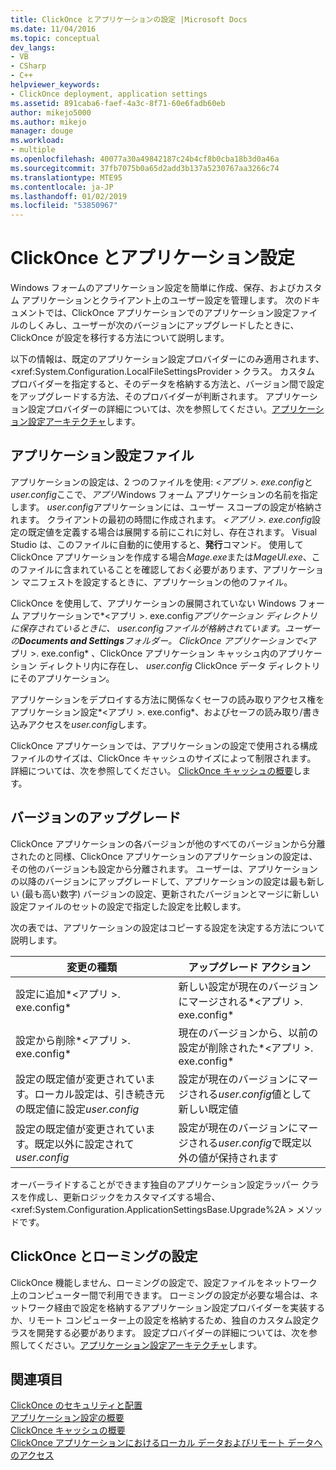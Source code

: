 ```yaml
---
title: ClickOnce とアプリケーションの設定 |Microsoft Docs
ms.date: 11/04/2016
ms.topic: conceptual
dev_langs:
- VB
- CSharp
- C++
helpviewer_keywords:
- ClickOnce deployment, application settings
ms.assetid: 891caba6-faef-4a3c-8f71-60e6fadb60eb
author: mikejo5000
ms.author: mikejo
manager: douge
ms.workload:
- multiple
ms.openlocfilehash: 40077a30a49842187c24b4cf8b0cba18b3d0a46a
ms.sourcegitcommit: 37fb7075b0a65d2add3b137a5230767aa3266c74
ms.translationtype: MTE95
ms.contentlocale: ja-JP
ms.lasthandoff: 01/02/2019
ms.locfileid: "53850967"
---
```

# <a name="clickonce-and-application-settings"></a>ClickOnce とアプリケーション設定
Windows フォームのアプリケーション設定を簡単に作成、保存、およびカスタム アプリケーションとクライアント上のユーザー設定を管理します。 次のドキュメントでは、ClickOnce アプリケーションでのアプリケーション設定ファイルのしくみし、ユーザーが次のバージョンにアップグレードしたときに、ClickOnce が設定を移行する方法について説明します。  
  
 以下の情報は、既定のアプリケーション設定プロバイダーにのみ適用されます、 \<xref:System.Configuration.LocalFileSettingsProvider > クラス。 カスタム プロバイダーを指定すると、そのデータを格納する方法と、バージョン間で設定をアップグレードする方法、そのプロバイダーが判断されます。 アプリケーション設定プロバイダーの詳細については、次を参照してください。[アプリケーション設定アーキテクチャ](/dotnet/framework/winforms/advanced/application-settings-architecture)します。  
  
## <a name="application-settings-files"></a>アプリケーション設定ファイル  
 アプリケーションの設定は、2 つのファイルを使用: *\<アプリ >. exe.config*と*user.config*ここで、*アプリ*Windows フォーム アプリケーションの名前を指定します。 *user.config*アプリケーションには、ユーザー スコープの設定が格納されます。 クライアントの最初の時間に作成されます。 *\<アプリ >. exe.config*設定の既定値を定義する場合は展開する前にこれに対し、存在されます。 Visual Studio は、このファイルに自動的に使用すると、**発行**コマンド。 使用して ClickOnce アプリケーションを作成する場合*Mage.exe*または*MageUI.exe*、このファイルに含まれていることを確認しておく必要があります、アプリケーション マニフェストを設定するときに、アプリケーションの他のファイル。  
  
 ClickOnce を使用して、アプリケーションの展開されていない Windows フォーム アプリケーションで*\<アプリ >. exe.config*アプリケーション ディレクトリに保存されているときに、 *user.config*ファイルが格納されています。ユーザーの**Documents and Settings**フォルダー。 ClickOnce アプリケーションで*\<アプリ >. exe.config* 、ClickOnce アプリケーション キャッシュ内のアプリケーション ディレクトリ内に存在し、 *user.config* ClickOnce データ ディレクトリにそのアプリケーション。  
  
 アプリケーションをデプロイする方法に関係なくセーフの読み取りアクセス権をアプリケーション設定*\<アプリ >. exe.config*、およびセーフの読み取り/書き込みアクセスを*user.config*します。  
  
 ClickOnce アプリケーションでは、アプリケーションの設定で使用される構成ファイルのサイズは、ClickOnce キャッシュのサイズによって制限されます。 詳細については、次を参照してください。 [ClickOnce キャッシュの概要](../deployment/clickonce-cache-overview.md)します。  
  
## <a name="version-upgrades"></a>バージョンのアップグレード  
 ClickOnce アプリケーションの各バージョンが他のすべてのバージョンから分離されたのと同様、ClickOnce アプリケーションのアプリケーションの設定は、その他のバージョンも設定から分離されます。 ユーザーは、アプリケーションの以降のバージョンにアップグレードして、アプリケーションの設定は最も新しい (最も高い数字) バージョンの設定、更新されたバージョンとマージに新しい設定ファイルのセットの設定で指定した設定を比較します。  
  
 次の表では、アプリケーションの設定はコピーする設定を決定する方法について説明します。  
  
|変更の種類|アップグレード アクション|  
|--------------------|--------------------|  
|設定に追加*\<アプリ >. exe.config*|新しい設定が現在のバージョンにマージされる*\<アプリ >. exe.config*|  
|設定から削除*\<アプリ >. exe.config*|現在のバージョンから、以前の設定が削除された*\<アプリ >. exe.config*|  
|設定の既定値が変更されています。ローカル設定は、引き続き元の既定値に設定*user.config*|設定が現在のバージョンにマージされる*user.config*値として新しい既定値|  
|設定の既定値が変更されています。既定以外に設定されて*user.config*|設定が現在のバージョンにマージされる*user.config*で既定以外の値が保持されます|  
  
オーバーライドすることができます独自のアプリケーション設定ラッパー クラスを作成し、更新ロジックをカスタマイズする場合、 \<xref:System.Configuration.ApplicationSettingsBase.Upgrade%2A > メソッドです。  
  
## <a name="clickonce-and-roaming-settings"></a>ClickOnce とローミングの設定  
 ClickOnce 機能しません、ローミングの設定で、設定ファイルをネットワーク上のコンピューター間で利用できます。 ローミングの設定が必要な場合は、ネットワーク経由で設定を格納するアプリケーション設定プロバイダーを実装するか、リモート コンピューター上の設定を格納するため、独自のカスタム設定クラスを開発する必要があります。 設定プロバイダーの詳細については、次を参照してください。[アプリケーション設定アーキテクチャ](/dotnet/framework/winforms/advanced/application-settings-architecture)します。  
  
## <a name="see-also"></a>関連項目  
 [ClickOnce のセキュリティと配置](../deployment/clickonce-security-and-deployment.md)   
 [アプリケーション設定の概要](/dotnet/framework/winforms/advanced/application-settings-overview)   
 [ClickOnce キャッシュの概要](../deployment/clickonce-cache-overview.md)   
 [ClickOnce アプリケーションにおけるローカル データおよびリモート データへのアクセス](../deployment/accessing-local-and-remote-data-in-clickonce-applications.md)